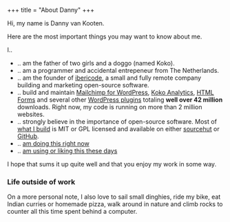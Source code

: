 +++
title = "About Danny"
+++

Hi, my name is Danny van Kooten.

Here are the most important things you may want to know about me.

I..

- .. am the father of two girls and a doggo (named Koko).
- .. am a programmer and accidental entrepeneur from The Netherlands.
- .. am the founder of <a href="http://ibericode.com/">ibericode</a>, a small and fully remote company building and marketing open-source software.
- .. build and maintain <a href="https://www.mc4wp.com/">Mailchimp for WordPress</a>, <a href="https://www.kokoanalytics.com/">Koko Analytics</a>, <a href="https://www.htmlformsplugin.com">HTML Forms</a> and several other [WordPress plugins](/wordpress-plugins/) totaling <strong>well over 42 million</strong> downloads. Right now, my code is running on more than 2 million websites.
- .. strongly believe in the importance of open-source software. Most of [what I build](/code/) is MIT or GPL licensed and available on either <a href="https://git.sr.ht/~dvko/">sourcehut</a> or <a href="https://github.com/dannyvankooten/">GitHub</a>.
- .. [am doing this right now](/now/)
- .. [am using or liking this these days](/bookmarks/)

I hope that sums it up quite well and that you enjoy my work in some way.

### Life outside of work

On a more personal note, I also love to sail small dinghies, ride my bike, eat Indian curries or homemade pizza, walk around in nature and climb rocks to counter all this time spent behind a computer.
